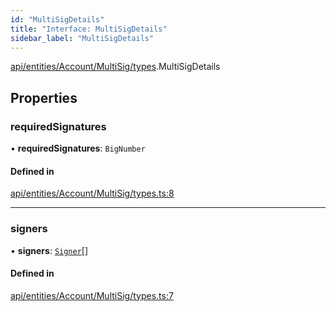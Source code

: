 ```yaml
---
id: "MultiSigDetails"
title: "Interface: MultiSigDetails"
sidebar_label: "MultiSigDetails"
---
```


[api/entities/Account/MultiSig/types](../../../../../../../modules/API/Entities/Account/MultiSig/Types/Types.md).MultiSigDetails

## Properties

### requiredSignatures

• **requiredSignatures**: `BigNumber`

#### Defined in

[api/entities/Account/MultiSig/types.ts:8](https://github.com/PolymeshAssociation/polymesh-sdk/blob/fe2e6dd1d/src/api/entities/Account/MultiSig/types.ts#L8)

___

### signers

• **signers**: [`Signer`](../../../../../../../modules/API/Entities/Types/Types.md#signer)[]

#### Defined in

[api/entities/Account/MultiSig/types.ts:7](https://github.com/PolymeshAssociation/polymesh-sdk/blob/fe2e6dd1d/src/api/entities/Account/MultiSig/types.ts#L7)
